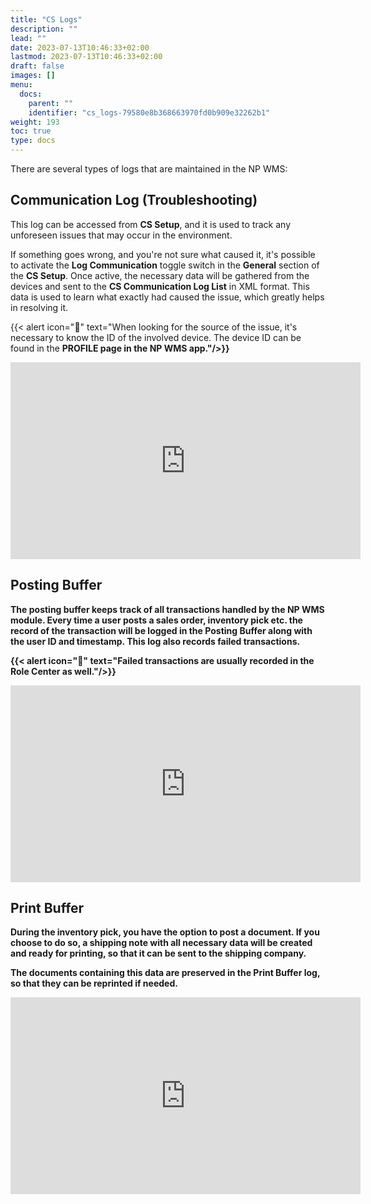 ```yaml
---
title: "CS Logs"
description: ""
lead: ""
date: 2023-07-13T10:46:33+02:00
lastmod: 2023-07-13T10:46:33+02:00
draft: false
images: []
menu:
  docs:
    parent: ""
    identifier: "cs_logs-79580e8b368663970fd0b909e32262b1"
weight: 193
toc: true
type: docs
---
```


There are several types of logs that are maintained in the NP WMS:

## Communication Log (Troubleshooting)

This log can be accessed from **CS Setup**, and it is used to track any unforeseen issues that may occur in the environment. 

If something goes wrong, and you're not sure what caused it, it's possible to activate the **Log Communication** toggle switch in the **General** section of the **CS Setup**. Once active, the necessary data will be gathered from the devices and sent to the **CS Communication Log List** in XML format. This data is used to learn what exactly had caused the issue, which greatly helps in resolving it. 

  {{< alert icon="📝" text="When looking for the source of the issue, it's necessary to know the ID of the involved device. The device ID can be found in the <b>PROFILE<b> page in the NP WMS app."/>}}

<iframe width="560" height="315" src="https://www.youtube.com/embed/y7dvMQfFIX4" title="YouTube video player" frameborder="0" allow="accelerometer; autoplay; clipboard-write; encrypted-media; gyroscope; picture-in-picture; web-share" allowfullscreen></iframe>

## Posting Buffer

The posting buffer keeps track of all transactions handled by the NP WMS module. Every time a user posts a sales order, inventory pick etc. the record of the transaction will be logged in the **Posting Buffer** along with the user ID and timestamp. This log also records failed transactions. 

  {{< alert icon="📝" text="Failed transactions are usually recorded in the Role Center as well."/>}}

<iframe width="560" height="315" src="https://www.youtube.com/embed/n65bodoD-fA" title="YouTube video player" frameborder="0" allow="accelerometer; autoplay; clipboard-write; encrypted-media; gyroscope; picture-in-picture; web-share" allowfullscreen></iframe>

## Print Buffer 

During the inventory pick, you have the option to post a document. If you choose to do so, a shipping note with all necessary data will be created and ready for printing, so that it can be sent to the shipping company. 

The documents containing this data are preserved in the **Print Buffer** log, so that they can be reprinted if needed. 

<iframe width="560" height="315" src="https://www.youtube.com/embed/1Bq4jv8hAGo" title="YouTube video player" frameborder="0" allow="accelerometer; autoplay; clipboard-write; encrypted-media; gyroscope; picture-in-picture; web-share" allowfullscreen></iframe>
